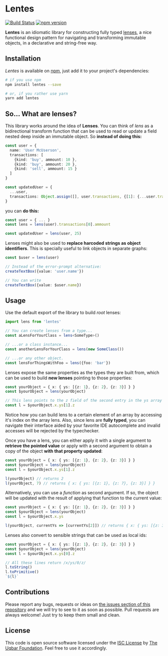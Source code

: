 # Lentes

[![Build Status](https://travis-ci.org/uqbar-project/lentes.svg?branch=master)](https://travis-ci.org/uqbar-project/lentes)
[![npm version](https://badge.fury.io/js/lentes.svg)](https://badge.fury.io/js/lentes)

**Lentes** is an idiomatic library for constructing fully typed [lenses](https://medium.com/@dtipson/functional-lenses-d1aba9e52254), a nice functional design pattern for navigating and transforming immutable objects, in a declarative and string-free way.


## Installation

*Lentes* is available on [npm](https://www.npmjs.com), just add it to your project's dependencies:

```bash
# if you use npm
npm install lentes --save

# or, if you rather use yarn
yarn add lentes
```


## So... What are lenses?

This library works around the idea of **Lenses**. You can think of *lens* as a bidirectional transform function that can be used to read or update a field nested deep inside an immutable object. So **instead of doing this:**

```typescript
const user = {
  name: 'User McUserson',
  transactions: [
    {kind: 'buy', ammount: 10 },
    {kind: 'buy', ammount: 20 },
    {kind: 'sell', ammount: 15 }
  ]
}

const updatedUser = {
  ...user,
  transactions: Object.assign([], user.transactions, {[1]: {...user.transactions[1], ammount: 25 }})
}
```

you can **do this:**

```typescript
const user = { ... }
const lens = lens(user).transactions[0].ammount

const updatedUser = lens(user, 25)
```

Lenses might also be used to **replace harcoded strings as object identifiers**. This is specially useful to link objects in separate graphs:

```typescript
const $user = lens(user)

// Instead of the error-prompt alternative:
createTextBox({value: 'user.name'})

// You can write
createTextBox({value: $user.name})
```


## Usage

Use the default export of the library to build *root* lenses:

```typescript
import lens from 'lentes'

// You can create lenses from a type...
const aLensForYourClass = lens<SomeType>()

// ...or a class instance...
const anotherLensForYourClass = lens(new SomeClass())

// ...or any other object.
const lensForThingsWithFoo = lens({foo: 'bar'})
```

Lenses expose the same properties as the types they are built from, which can be used to build **new lenses** pointing to those properties:

```typescript
const yourObject = { x: { ys: [{z: 1}, {z: 2}, {z: 3}] } }
const $yourObject = lens(yourObject)

// This lens points to the z field of the second entry in the ys array of the x field of yourObject.
const l = $yourObject.x.ys[1].z
```

Notice how you can build lens to a certain element of an array by accessing it's index on the array lens. Also, since lens are **fully typed**, you can navigate their interface aided by your favorite IDE autocomplete and invalid accesses will be rejected by the typechecker.

Once you have a lens, you can either apply it with a single argument to **retrieve the pointed value** or apply with a second argument to obtain a copy of the object **with that property updated**:

```typescript
const yourObject = { x: { ys: [{z: 1}, {z: 2}, {z: 3}] } }
const $yourObject = lens(yourObject)
const l = $yourObject.x.ys[1].z

l(yourObject) // returns 2
l(yourObject, 7) // returns { x: { ys: [{z: 1}, {z: 7}, {z: 3}] } }
```

Alternatively, you can use a *function* as second argument. If so, the object will be updated with the result of applying that function to the current value:

```typescript
const yourObject = { x: { ys: [{z: 1}, {z: 2}, {z: 3}] } }
const $yourObject = lens(yourObject)
const l = $yourObject.x.ys

l(yourObject, currentYs => [currentYs[2]]) // returns { x: { ys: [{z: 3}] } }
```

Lenses also convert to sensible strings that can be used as local ids:
```typescript
const yourObject = { x: { ys: [{z: 1}, {z: 2}, {z: 3}] } }
const $yourObject = lens(yourObject)
const l = $yourObject.x.ys[0].z

// All these lines return /x/ys/0/z/
l.toString()
l.toPrimitive()
`${l}`
```


## Contributions

Please report any bugs, requests or ideas on [the issues section of this repository](https://github.com/uqbar-project/lentes/issues) and we will try to see to it as soon as possible.
Pull requests are always welcome! Just try to keep them small and clean.


## License

This code is open source software licensed under the [ISC License](https://opensource.org/licenses/ISC) by [The Uqbar Foundation](http://www.uqbar-project.org/). Feel free to use it accordingly.